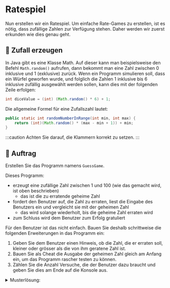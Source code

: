 # Ratespiel

Nun erstellen wir ein Ratespiel.
Um einfache Rate-Games zu erstellen, ist es nötig, dass zufällige Zahlen zur Verfügung stehen.
Daher werden wir zuerst erkunden wie dies genau geht.

## :brain: Zufall erzeugen

In Java gibt es eine Klasse Math. Auf dieser kann man beispielsweise den Befehl
`Math.random()` aufrufen, dann bekommt man eine Zahl zwischen 0 inklusive und 1 (exklusive)
zurück. Wenn ein Programm simulieren soll, dass ein Würfel geworfen wurde, und
folglich die Zahlen 1 inklusive bis 6 inklusive zufällig ausgewählt werden sollen,
kann dies mit der folgenden Zeile erfolgen:

```java title="6er Würfel"
int diceValue = (int) (Math.random() * 6) + 1;
```

Die allgemeine Formel für eine Zufallszahl lautet:

```java title="Generelle Zufallszahl Formel"
public static int randomNumberInRange(int min, int max) {
    return (int)(Math.random() * (max - min + 1)) + min;
}
```

:::caution Achten Sie darauf, die Klammern korrekt zu setzen.
:::

## :pencil: Auftrag

Erstellen Sie das Programm namens `GuessGame`.

Dieses Programm:

- erzeugt eine zufällige Zahl zwischen 1 und 100 (wie das gemacht wird,
  ist oben beschrieben)
  - das ist die zu erratende geheime Zahl
- fordert den Benutzer auf, die Zahl zu erraten, liest die Eingabe des
  Benutzers ein und vergleicht sie mit der geheimen Zahl
  - das wird solange wiederholt, bis die geheime Zahl erraten wird
- zum Schluss wird dem Benutzer zum Erfolg gratuliert

Für den Benutzer ist das nicht einfach. Bauen Sie deshalb schrittweise die folgenden Erweiterungen in das Programm ein:

1. Geben Sie dem Benutzer einen Hinweis, ob die Zahl, die er erraten soll, kleiner oder
   grösser als die von ihm geratene Zahl ist.
2. Bauen Sie als Cheat die Ausgabe der geheimen Zahl gleich am Anfang ein, um das Programm
   rascher testen zu können.
3. Zählen Sie die Anzahl Versuche, die der Benutzer dazu braucht und geben Sie dies am
   Ende auf die Konsole aus.

<details><summary>Musterlösung:</summary>

```java title="Guess.java"
import mytools.StdInput;


/*
 * Programmbeschreibung:
 * Ziel
 * * Das Programm erzeugt eine zufällige Zahl,
 *      int number = (int) (Math.random() * 100);
 * die der Benutzer anschliessend erraten muss.
 *
 * Daten
 * * eine Variable für die zufällige Zahl (int)
 * * eine Variable für die geratene Zahl (int)
 *
 * Kontrollstrukturen
 * * Schleife, Abfrage Ratezahl Benutzer,
 * bis sie/er richtige Zahl erraten hat, do while
 * * Angabe, ob geheime Zahl grösser oder kleiner (if)
 */
public class Guess {

    public static void main(String[] args){
        int secret = randomNumberInRange(1, 100)
        int guess = 0;

        System.out.println("Just picked a random number, make your guess ;-)");

        do {
            System.out.println("Please make a guess");
            guess = StdInput.readInt();

            if(guess > secret) {
                System.out.println("number is smaller");
            } else if (guess < secret) {
                System.out.println("number is larger");
            }
        } while(guess != secret);
        System.out.println("Hurray! Your guess " + guess + " matches the secret " + secret);
    }

    public static int randomNumberInRange(int min, int max) {
        return (int) (Math.random() * (max - min + 1)) + min;
    }
}

```

</details>

